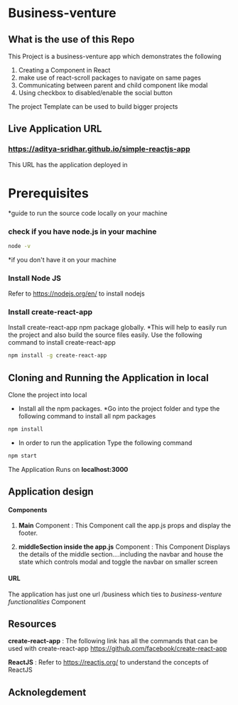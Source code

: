 # Business-venture

## What is the use of this Repo

This Project is a business-venture app which demonstrates the following
1. Creating a Component in React
2. make use of react-scroll packages to navigate on same pages
3. Communicating between parent and child component like modal
4. Using checkbox to disabled/enable the social button

The project Template can be used to build bigger projects

## Live Application URL

### https://aditya-sridhar.github.io/simple-reactjs-app
This URL has the application deployed in

# Prerequisites
*guide to run the source code locally on your machine

### check if you have node.js in your machine
```bash
node -v
```
*if you don't have it on your machine

### Install Node JS
Refer to https://nodejs.org/en/ to install nodejs

### Install create-react-app
Install create-react-app npm package globally. 
*This will help to easily run the project and also build the source files easily. Use the following command to install create-react-app

```bash
npm install -g create-react-app
```

## Cloning and Running the Application in local

Clone the project into local

* Install all the npm packages.
*Go into the project folder and type the following command to install all npm packages

```bash
npm install
```

* In order to run the application Type the following command

```bash
npm start
```

The Application Runs on **localhost:3000**

## Application design

#### Components

1. **Main** Component : This Component call the app.js props and display the footer.

2. **middleSection inside the app.js** Component : This Component Displays the details of the middle section....including the navbar and house the state which controls modal and toggle the navbar on smaller screen


#### URL

The application has just one url /business which ties to *business-venture functionalities* Component

## Resources

**create-react-app** : The following link has all the commands that can be used with create-react-app
https://github.com/facebook/create-react-app

**ReactJS** : Refer to https://reactjs.org/ to understand the concepts of ReactJS

## Acknolegdement

